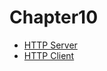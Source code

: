 # Chapter10

* [HTTP Server](?file=../chapter10/chapter10-1.md)
* [HTTP Client](?file=../chapter10/chapter10-2.md)
